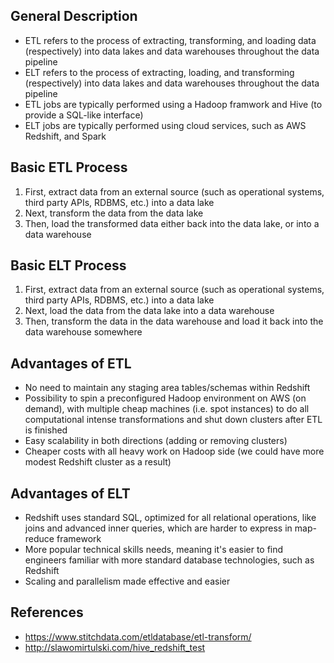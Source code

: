 ## General Description
- ETL refers to the process of extracting, transforming, and loading data (respectively) into data lakes and data warehouses throughout the data pipeline
- ELT refers to the process of extracting, loading, and transforming (respectively) into data lakes and data warehouses throughout the data pipeline
- ETL jobs are typically performed using a Hadoop framwork and Hive (to provide a SQL-like interface)
- ELT jobs are typically performed using cloud services, such as AWS Redshift, and Spark

## Basic ETL Process
1. First, extract data from an external source (such as operational systems, third party APIs, RDBMS, etc.) into a data lake
2. Next, transform the data from the data lake
3. Then, load the transformed data either back into the data lake, or into a data warehouse

## Basic ELT Process
1. First, extract data from an external source (such as operational systems, third party APIs, RDBMS, etc.) into a data lake
2. Next, load the data from the data lake into a data warehouse
3. Then, transform the data in the data warehouse and load it back into the data warehouse somewhere

## Advantages of ETL
- No need to maintain any staging area tables/schemas within Redshift
- Possibility to spin a preconfigured Hadoop environment on AWS (on demand), with multiple cheap machines (i.e. spot instances) to do all computational intense transformations and shut down clusters after ETL is finished
- Easy scalability in both directions (adding or removing clusters)
- Cheaper costs with all heavy work on Hadoop side (we could have more modest Redshift cluster as a result)

## Advantages of ELT
- Redshift uses standard SQL, optimized for all relational operations, like joins and advanced inner queries, which are harder to express in map-reduce framework
- More popular technical skills needs, meaning it's easier to find engineers familiar with more standard database technologies, such as Redshift
- Scaling and parallelism made effective and easier

## References
- https://www.stitchdata.com/etldatabase/etl-transform/
- http://slawomirtulski.com/hive_redshift_test
